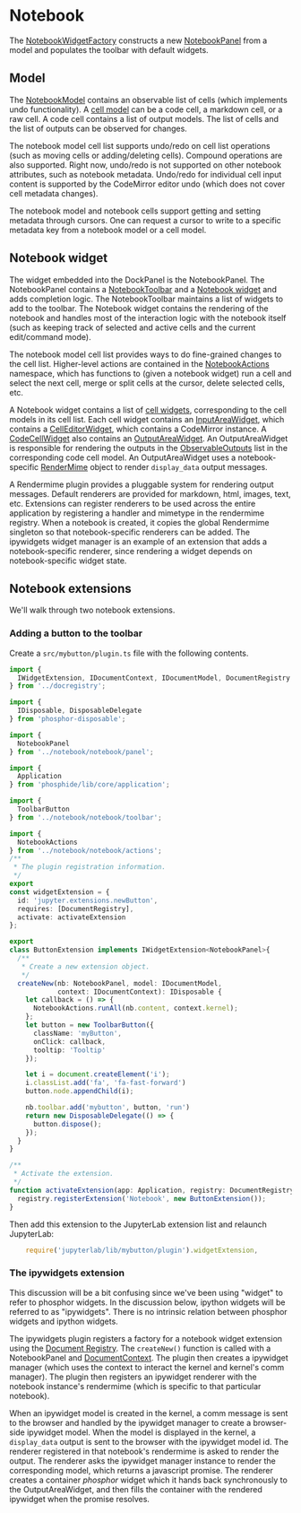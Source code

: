 # Notebook

The [NotebookWidgetFactory](http://jupyter.org/jupyterlab/classes/_notebook_notebook_widgetfactory_.notebookwidgetfactory.html) constructs a new [NotebookPanel](http://jupyter.org/jupyterlab/classes/_notebook_notebook_panel_.notebookpanel.html) from a model and populates the toolbar with default widgets.

## Model

The [NotebookModel](http://jupyter.org/jupyterlab/classes/_notebook_notebook_model_.notebookmodel.html) contains an observable list of cells (which implements undo functionality). A [cell model](http://jupyter.org/jupyterlab/modules/_notebook_cells_model_.html) can be a code cell, a markdown cell, or a raw cell. A code cell contains a list of output models. The list of cells and the list of outputs can be observed for changes. 

The notebook model cell list supports undo/redo on cell list operations (such as moving cells or adding/deleting cells). Compound operations are also supported. Right now, undo/redo is not supported on other notebook attributes, such as notebook metadata. Undo/redo for individual cell input content is supported by the CodeMirror editor undo (which does not cover cell metadata changes).

The notebook model and notebook cells support getting and setting metadata through cursors. One can request a cursor to write to a specific metadata key from a notebook model or a cell model.

## Notebook widget

The widget embedded into the DockPanel is the NotebookPanel. The NotebookPanel contains a [NotebookToolbar](http://jupyter.org/jupyterlab/classes/_notebook_notebook_toolbar_.notebooktoolbar.html) and a [Notebook widget](http://jupyter.org/jupyterlab/classes/_notebook_notebook_widget_.notebook.html) and adds completion logic. The NotebookToolbar maintains a list of widgets to add to the toolbar. The Notebook widget contains the rendering of the notebook and handles most of the interaction logic with the notebook itself (such as keeping track of selected and active cells and the current edit/command mode).

The notebook model cell list provides ways to do fine-grained changes to the cell list. Higher-level actions are contained in the [NotebookActions](http://jupyter.org/jupyterlab/modules/_notebook_notebook_actions_.notebookactions.html) namespace, which has functions to (given a notebook widget) run a cell and select the next cell, merge or split cells at the cursor, delete selected cells, etc.

A Notebook widget contains a list of [cell widgets](http://jupyter.org/jupyterlab/modules/_notebook_cells_widget_.html), corresponding to the cell models in its cell list. Each cell widget contains an [InputAreaWidget](http://jupyter.org/jupyterlab/classes/_notebook_cells_widget_.inputareawidget.html), which contains a [CellEditorWidget](http://jupyter.org/jupyterlab/classes/_notebook_cells_editor_.celleditorwidget.html), which contains a CodeMirror instance. A [CodeCellWidget](http://jupyter.org/jupyterlab/classes/_notebook_cells_widget_.codecellwidget.html) also contains an [OutputAreaWidget](http://jupyter.org/jupyterlab/classes/_notebook_output_area_widget_.outputareawidget.html). An OutputAreaWidget is responsible for rendering the outputs in the [ObservableOutputs](http://jupyter.org/jupyterlab/classes/_notebook_output_area_model_.observableoutputs.html) list in the corresponding code cell model. An OutputAreaWidget uses a notebook-specific [RenderMime](http://jupyter.org/jupyterlab/classes/_rendermime_index_.rendermime.html) object to render `display_data` output messages.

A Rendermime plugin provides a pluggable system for rendering output messages. Default renderers are provided for markdown, html, images, text, etc. Extensions can register renderers to be used across the entire application by registering a handler and mimetype in the rendermime registry. When a notebook is created, it copies the global Rendermime singleton so that notebook-specific renderers can be added. The ipywidgets widget manager is an example of an extension that adds a notebook-specific renderer, since rendering a widget depends on notebook-specific widget state.

## Notebook extensions

We'll walk through two notebook extensions.

### Adding a button to the toolbar

Create a `src/mybutton/plugin.ts` file with the following contents.

```typescript
import {
  IWidgetExtension, IDocumentContext, IDocumentModel, DocumentRegistry
} from '../docregistry';

import {
  IDisposable, DisposableDelegate
} from 'phosphor-disposable';

import {
  NotebookPanel
} from '../notebook/notebook/panel';

import {
  Application
} from 'phosphide/lib/core/application';

import {
  ToolbarButton
} from '../notebook/notebook/toolbar';

import {
  NotebookActions
} from '../notebook/notebook/actions';
/**
 * The plugin registration information.
 */
export
const widgetExtension = {
  id: 'jupyter.extensions.newButton',
  requires: [DocumentRegistry],
  activate: activateExtension
};

export
class ButtonExtension implements IWidgetExtension<NotebookPanel>{
  /**
   * Create a new extension object.
   */
  createNew(nb: NotebookPanel, model: IDocumentModel,
            context: IDocumentContext): IDisposable {
    let callback = () => {
      NotebookActions.runAll(nb.content, context.kernel);
    };
    let button = new ToolbarButton({
      className: 'myButton',
      onClick: callback,
      tooltip: 'Tooltip'
    });

    let i = document.createElement('i');
    i.classList.add('fa', 'fa-fast-forward')
    button.node.appendChild(i);

    nb.toolbar.add('mybutton', button, 'run')
    return new DisposableDelegate(() => {
      button.dispose();
    });
  }
}

/**
 * Activate the extension.
 */
function activateExtension(app: Application, registry: DocumentRegistry) {
  registry.registerExtension('Notebook', new ButtonExtension());
}
```

Then add this extension to the JupyterLab extension list and relaunch JupyterLab:

```typescript
    require('jupyterlab/lib/mybutton/plugin').widgetExtension,
```


### The ipywidgets extension

This discussion will be a bit confusing since we've been using "widget" to refer to phosphor widgets. In the discussion below, ipython widgets will be referred to as "ipywidgets". There is no intrinsic relation between phosphor widgets and ipython widgets.

The ipywidgets plugin registers a factory for a notebook widget extension 
using the [Document Registry](http://jupyter.org/jupyterlab/classes/_docregistry_registry_.documentregistry.html#registermodelfactory). The `createNew()` function is called with a NotebookPanel and [DocumentContext](http://jupyter.org/jupyterlab/interfaces/_docregistry_interfaces_.idocumentcontext.html). The plugin then creates a ipywidget manager (which uses the context to interact the kernel and kernel's comm manager). The plugin then registers an ipywidget renderer with the notebook instance's rendermime (which is specific to that particular notebook).

When an ipywidget model is created in the kernel, a comm message is sent to the browser and handled by the ipywidget manager to create a browser-side ipywidget model. When the model is displayed in the kernel, a `display_data` output is sent to the browser with the ipywidget model id. The renderer registered in that notebook's rendermime is asked to render the output. The renderer asks the ipywidget manager instance to render the corresponding model, which returns a javascript promise. The renderer creates a container *phosphor* widget which it hands back synchronously to the OutputAreaWidget, and then fills the container with the rendered ipywidget when the promise resolves.
